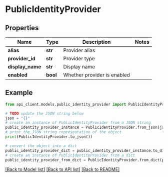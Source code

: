 # PublicIdentityProvider


## Properties

Name | Type | Description | Notes
------------ | ------------- | ------------- | -------------
**alias** | **str** | Provider alias | 
**provider_id** | **str** | Provider type | 
**display_name** | **str** | Display name | 
**enabled** | **bool** | Whether provider is enabled | 

## Example

```python
from api_client.models.public_identity_provider import PublicIdentityProvider

# TODO update the JSON string below
json = "{}"
# create an instance of PublicIdentityProvider from a JSON string
public_identity_provider_instance = PublicIdentityProvider.from_json(json)
# print the JSON string representation of the object
print(PublicIdentityProvider.to_json())

# convert the object into a dict
public_identity_provider_dict = public_identity_provider_instance.to_dict()
# create an instance of PublicIdentityProvider from a dict
public_identity_provider_from_dict = PublicIdentityProvider.from_dict(public_identity_provider_dict)
```
[[Back to Model list]](../README.md#documentation-for-models) [[Back to API list]](../README.md#documentation-for-api-endpoints) [[Back to README]](../README.md)


